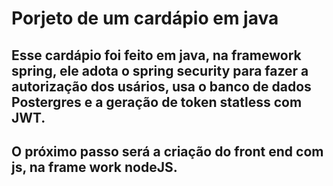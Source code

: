# Porjeto de um cardápio em java
## Esse cardápio foi feito em java, na framework spring, ele adota o spring security para fazer a autorização dos usários, usa o banco de dados Postergres e a geração de token statless com JWT.
## O próximo passo será a criação do front end com js, na frame work nodeJS.
